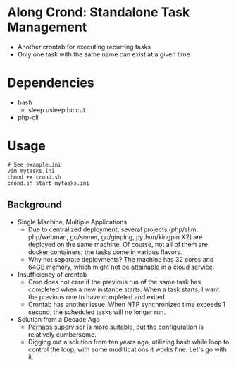 # Along Crond: Standalone Task Management
- Another crontab for executing recurring tasks
- Only one task with the same name can exist at a given time

# Dependencies
- bash
    - sleep usleep bc cut
- php-cli

# Usage
```shell
# See example.ini
vim mytasks.ini
chmod +x crond.sh
crond.sh start mytasks.ini
```

## Background
- Single Machine, Multiple Applications
    - Due to centralized deployment, several projects (php/slim, php/webman, go/somer, go/ginping, python/kingpin X2) are deployed on the same machine. Of course, not all of them are docker containers; the tasks come in various flavors.
    - Why not separate deployments? The machine has 32 cores and 64GB memory, which might not be attainable in a cloud service.
- Insufficiency of crontab
    - Cron does not care if the previous run of the same task has completed when a new instance starts. When a task starts, I want the previous one to have completed and exited.
    - Crontab has another issue. When NTP synchronized time exceeds 1 second, the scheduled tasks will no longer run.
- Solution from a Decade Ago
    - Perhaps supervisor is more suitable, but the configuration is relatively cumbersome.
    - Digging out a solution from ten years ago, utilizing bash while loop to control the loop, with some modifications it works fine. Let's go with it.

